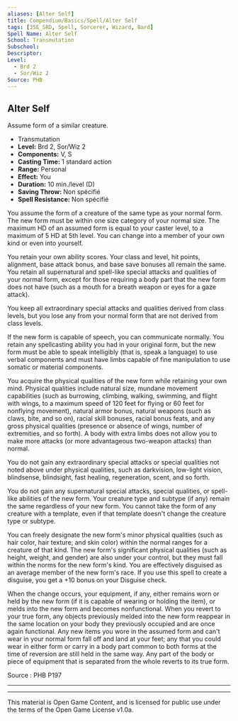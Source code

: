 ```yaml
---
aliases: [Alter Self]
title: Compendium/Basics/Spell/Alter Self
tags: [35E_SRD, Spell, Sorcerer, Wizard, Bard]
Spell Name: Alter Self
School: Transmutation
Subschool: 
Descriptor: 
Level:
  - Brd 2
  - Sor/Wiz 2
Source: PHB
---
```



## Alter Self

Assume form of a similar creature.

*   Transmutation
*   **Level:** Brd 2, Sor/Wiz 2
*   **Components:** V, S
*   **Casting Time:** 1 standard action
*   **Range:** Personal
*   **Effect:** You
*   **Duration:** 10 min./level (D)
*   **Saving Throw:** Non spécifié
*   **Spell Resistance:** Non spécifié

<p>You assume the form of a creature of the same type as your normal form. The new form must be within one size category of your normal size. The maximum HD of an assumed form is equal to your caster level, to a maximum of 5 HD at 5th level. You can change into a member of your own kind or even into yourself.</p><p>You retain your own ability scores. Your class and level, hit points, alignment, base attack bonus, and base save bonuses all remain the same. You retain all supernatural and spell-like special attacks and qualities of your normal form, except for those requiring a body part that the new form does not have (such as a mouth for a breath weapon or eyes for a gaze attack).</p><p>You keep all extraordinary special attacks and qualities derived from class levels, but you lose any from your normal form that are not derived from class levels.</p><p>If the new form is capable of speech, you can communicate normally. You retain any spellcasting ability you had in your original form, but the new form must be able to speak intelligibly (that is, speak a language) to use verbal components and must have limbs capable of fine manipulation to use somatic or material components.</p><p>You acquire the physical qualities of the new form while retaining your own mind. Physical qualities include natural size, mundane movement capabilities (such as burrowing, climbing, walking, swimming, and flight with wings, to a maximum speed of 120 feet for flying or 60 feet for nonflying movement), natural armor bonus, natural weapons (such as claws, bite, and so on), racial skill bonuses, racial bonus feats, and any gross physical qualities (presence or absence of wings, number of extremities, and so forth). A body with extra limbs does not allow you to make more attacks (or more advantageous two-weapon attacks) than normal.</p><p>You do not gain any extraordinary special attacks or special qualities not noted above under physical qualities, such as darkvision, low-light vision, blindsense, blindsight, fast healing, regeneration, scent, and so forth.</p><p>You do not gain any supernatural special attacks, special qualities, or spell-like abilities of the new form. Your creature type and subtype (if any) remain the same regardless of your new form. You cannot take the form of any creature with a template, even if that template doesn't change the creature type or subtype.</p><p>You can freely designate the new form's minor physical qualities (such as hair color, hair texture, and skin color) within the normal ranges for a creature of that kind. The new form's significant physical qualities (such as height, weight, and gender) are also under your control, but they must fall within the norms for the new form's kind. You are effectively disguised as an average member of the new form's race. If you use this spell to create a disguise, you get a +10 bonus on your Disguise check.</p><p>When the change occurs, your equipment, if any, either remains worn or held by the new form (if it is capable of wearing or holding the item), or melds into the new form and becomes nonfunctional. When you revert to your true form, any objects previously melded into the new form reappear in the same location on your body they previously occupied and are once again functional. Any new items you wore in the assumed form and can't wear in your normal form fall off and land at your feet; any that you could wear in either form or carry in a body part common to both forms at the time of reversion are still held in the same way. Any part of the body or piece of equipment that is separated from the whole reverts to its true form.</p>

Source : PHB P197

---

---

This material is Open Game Content, and is licensed for public use under
the terms of the Open Game License v1.0a.
